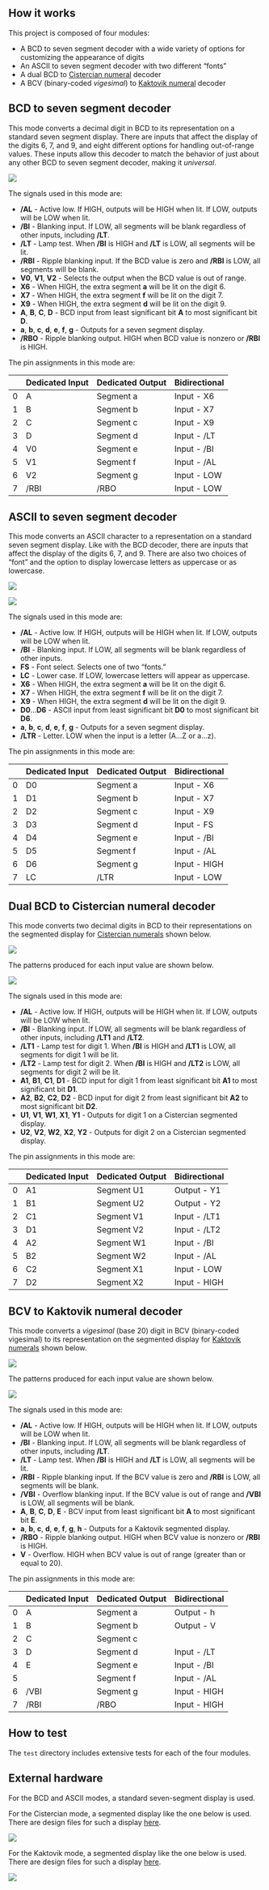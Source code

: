 ## How it works

This project is composed of four modules:

* A BCD to seven segment decoder with a wide variety of options for customizing the appearance of digits
* An ASCII to seven segment decoder with two different “fonts”
* A dual BCD to [Cistercian numeral](https://en.wikipedia.org/wiki/Cistercian_numerals) decoder
* A BCV (binary-coded *vigesimal*) to [Kaktovik numeral](https://en.wikipedia.org/wiki/Kaktovik_numerals) decoder

## BCD to seven segment decoder

This mode converts a decimal digit in BCD to its representation on a standard seven segment display. There are inputs that affect the display of the digits 6, 7, and 9, and eight different options for handling out-of-range values. These inputs allow this decoder to match the behavior of just about any other BCD to seven segment decoder, making it *universal*.

![](ubcd.svg)

The signals used in this mode are:

* **/AL** - Active low. If HIGH, outputs will be HIGH when lit. If LOW, outputs will be LOW when lit.
* **/BI** - Blanking input. If LOW, all segments will be blank regardless of other inputs, including **/LT**.
* **/LT** - Lamp test. When **/BI** is HIGH and **/LT** is LOW, all segments will be lit.
* **/RBI** - Ripple blanking input. If the BCD value is zero and **/RBI** is LOW, all segments will be blank.
* **V0**, **V1**, **V2** - Selects the output when the BCD value is out of range.
* **X6** - When HIGH, the extra segment **a** will be lit on the digit 6.
* **X7** - When HIGH, the extra segment **f** will be lit on the digit 7.
* **X9** - When HIGH, the extra segment **d** will be lit on the digit 9.
* **A**, **B**, **C**, **D** - BCD input from least significant bit **A** to most significant bit **D**.
* **a**, **b**, **c**, **d**, **e**, **f**, **g** - Outputs for a seven segment display.
* **/RBO** - Ripple blanking output. HIGH when BCD value is nonzero or **/RBI** is HIGH.

The pin assignments in this mode are:

|   | Dedicated Input | Dedicated Output | Bidirectional |
| - | --------------- | ---------------- | ------------- |
| 0 | A               | Segment a        | Input - X6    |
| 1 | B               | Segment b        | Input - X7    |
| 2 | C               | Segment c        | Input - X9    |
| 3 | D               | Segment d        | Input - /LT   |
| 4 | V0              | Segment e        | Input - /BI   |
| 5 | V1              | Segment f        | Input - /AL   |
| 6 | V2              | Segment g        | Input - LOW   |
| 7 | /RBI            | /RBO             | Input - LOW   |

## ASCII to seven segment decoder

This mode converts an ASCII character to a representation on a standard seven segment display. Like with the BCD decoder, there are inputs that affect the display of the digits 6, 7, and 9. There are also two choices of “font” and the option to display lowercase letters as uppercase or as lowercase.

![](ascii-f0.svg)

![](ascii-f1.svg)

The signals used in this mode are:

* **/AL** - Active low. If HIGH, outputs will be HIGH when lit. If LOW, outputs will be LOW when lit.
* **/BI** - Blanking input. If LOW, all segments will be blank regardless of other inputs.
* **FS** - Font select. Selects one of two “fonts.”
* **LC** - Lower case. If LOW, lowercase letters will appear as uppercase.
* **X6** - When HIGH, the extra segment **a** will be lit on the digit 6.
* **X7** - When HIGH, the extra segment **f** will be lit on the digit 7.
* **X9** - When HIGH, the extra segment **d** will be lit on the digit 9.
* **D0**...**D6** - ASCII input from least significant bit **D0** to most significant bit **D6**.
* **a**, **b**, **c**, **d**, **e**, **f**, **g** - Outputs for a seven segment display.
* **/LTR** - Letter. LOW when the input is a letter (A...Z or a...z).

The pin assignments in this mode are:

|   | Dedicated Input | Dedicated Output | Bidirectional |
| - | --------------- | ---------------- | ------------- |
| 0 | D0              | Segment a        | Input - X6    |
| 1 | D1              | Segment b        | Input - X7    |
| 2 | D2              | Segment c        | Input - X9    |
| 3 | D3              | Segment d        | Input - FS    |
| 4 | D4              | Segment e        | Input - /BI   |
| 5 | D5              | Segment f        | Input - /AL   |
| 6 | D6              | Segment g        | Input - HIGH  |
| 7 | LC              | /LTR             | Input - LOW   |

## Dual BCD to Cistercian numeral decoder

This mode converts two decimal digits in BCD to their representations on the segmented display for [Cistercian numerals](https://en.wikipedia.org/wiki/Cistercian_numerals) shown below.

![](cistercian-display.svg)

The patterns produced for each input value are shown below.

![](cistercian-decoder.svg)

The signals used in this mode are:

* **/AL** - Active low. If HIGH, outputs will be HIGH when lit. If LOW, outputs will be LOW when lit.
* **/BI** - Blanking input. If LOW, all segments will be blank regardless of other inputs, including **/LT1** and **/LT2**.
* **/LT1** - Lamp test for digit 1. When **/BI** is HIGH and **/LT1** is LOW, all segments for digit 1 will be lit.
* **/LT2** - Lamp test for digit 2. When **/BI** is HIGH and **/LT2** is LOW, all segments for digit 2 will be lit.
* **A1**, **B1**, **C1**, **D1** - BCD input for digit 1 from least significant bit **A1** to most significant bit **D1**.
* **A2**, **B2**, **C2**, **D2** - BCD input for digit 2 from least significant bit **A2** to most significant bit **D2**.
* **U1**, **V1**, **W1**, **X1**, **Y1** - Outputs for digit 1 on a Cistercian segmented display.
* **U2**, **V2**, **W2**, **X2**, **Y2** - Outputs for digit 2 on a Cistercian segmented display.

The pin assignments in this mode are:

|   | Dedicated Input | Dedicated Output | Bidirectional |
| - | --------------- | ---------------- | ------------- |
| 0 | A1              | Segment U1       | Output - Y1   |
| 1 | B1              | Segment U2       | Output - Y2   |
| 2 | C1              | Segment V1       | Input - /LT1  |
| 3 | D1              | Segment V2       | Input - /LT2  |
| 4 | A2              | Segment W1       | Input - /BI   |
| 5 | B2              | Segment W2       | Input - /AL   |
| 6 | C2              | Segment X1       | Input - LOW   |
| 7 | D2              | Segment X2       | Input - HIGH  |

## BCV to Kaktovik numeral decoder

This mode converts a *vigesimal* (base 20) digit in BCV (binary-coded vigesimal) to its representation on the segmented display for [Kaktovik numerals](https://en.wikipedia.org/wiki/Kaktovik_numerals) shown below.

![](kaktovik-display.svg)

The patterns produced for each input value are shown below.

![](kaktovik-decoder.svg)

The signals used in this mode are:

* **/AL** - Active low. If HIGH, outputs will be HIGH when lit. If LOW, outputs will be LOW when lit.
* **/BI** - Blanking input. If LOW, all segments will be blank regardless of other inputs, including **/LT**.
* **/LT** - Lamp test. When **/BI** is HIGH and **/LT** is LOW, all segments will be lit.
* **/RBI** - Ripple blanking input. If the BCV value is zero and **/RBI** is LOW, all segments will be blank.
* **/VBI** - Overflow blanking input. If the BCV value is out of range and **/VBI** is LOW, all segments will be blank.
* **A**, **B**, **C**, **D**, **E** - BCV input from least significant bit **A** to most significant bit **E**.
* **a**, **b**, **c**, **d**, **e**, **f**, **g**, **h** - Outputs for a Kaktovik segmented display.
* **/RBO** - Ripple blanking output. HIGH when BCV value is nonzero or **/RBI** is HIGH.
* **V** - Overflow. HIGH when BCV value is out of range (greater than or equal to 20).

The pin assignments in this mode are:

|   | Dedicated Input | Dedicated Output | Bidirectional |
| - | --------------- | ---------------- | ------------- |
| 0 | A               | Segment a        | Output - h    |
| 1 | B               | Segment b        | Output - V    |
| 2 | C               | Segment c        |               |
| 3 | D               | Segment d        | Input - /LT   |
| 4 | E               | Segment e        | Input - /BI   |
| 5 |                 | Segment f        | Input - /AL   |
| 6 | /VBI            | Segment g        | Input - HIGH  |
| 7 | /RBI            | /RBO             | Input - HIGH  |

## How to test

The `test` directory includes extensive tests for each of the four modules.

## External hardware

For the BCD and ASCII modes, a standard seven-segment display is used.

For the Cistercian mode, a segmented display like the one below is used. There are design files for such a display [here](https://github.com/RebeccaRGB/buck/tree/main/cistercian-display).

![](cistercian-display.svg)

For the Kaktovik mode, a segmented display like the one below is used. There are design files for such a display [here](https://github.com/RebeccaRGB/buck/tree/main/kaktovik-display).

![](kaktovik-display.svg)
